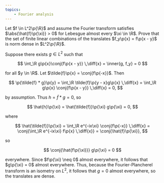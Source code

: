 ```yaml
---
topics:
    - Fourier analysis
---
```


<problem>

Let $f \in L^2\p{\R}$ and assume the Fourier transform satisfies $\abs{\hat{f}\p{\xi}} > 0$ for Lebesgue almost every $\xi \in \R$. Prove that the set of finite linear combinations of the translates $f_y\p{x} = f\p{x - y}$ is norm dense in $L^2\p{\R}$.

</problem>

<solution>

Suppose there exists $g \in L^2$ such that

$$
\int_\R g\p{x}\conj{f\p{x - y}} \,\diff{x}
    = \inner{g, f_y}
    = 0
$$

for all $y \in \R$. Let $\tilde{f}\p{x} = \conj{f\p{-x}}$. Then

$$
\p{\tilde{f} * g}\p{y}
    = \int_\R \tilde{f}\p{y - x}g\p{x} \,\diff{x}
    = \int_\R g\p{x} \conj{f\p{x - y}} \,\diff{x}
    = 0,
$$

by assumption. Thus $h = \tilde{f} * g = 0$, so

$$
\hat{h}\p{\xi}
    = \hat{\tilde{f}}\p{\xi} g\p{\xi}
    = 0,
$$

where

$$
\hat{\tilde{f}}\p{\xi}
    = \int_\R e^{-ix\xi} \conj{f\p{-x}} \,\diff{x}
    = \conj{\int_\R e^{-ix\xi} f\p{x} \,\diff{x}}
    = \conj{\hat{f}\p{\xi}},
$$

so

$$
\conj{\hat{f\p{\xi}}} g\p{\xi} = 0
$$

everywhere. Since $f\p{\xi} \neq 0$ almost everywhere, it follows that $g\p{\xi} = 0$ almost everywhere. Thus, because the Fourier-Plancherel transform is an isometry on $L^2$, it follows that $g = 0$ almost everywhere, so the translates are dense.

</solution>
